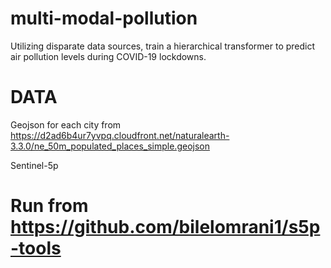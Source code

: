 # multi-modal-pollution
Utilizing disparate data sources, train a hierarchical transformer to predict air pollution levels during COVID-19 lockdowns.

# DATA
Geojson for each city from https://d2ad6b4ur7yvpq.cloudfront.net/naturalearth-3.3.0/ne_50m_populated_places_simple.geojson

Sentinel-5p
# Run from https://github.com/bilelomrani1/s5p-tools

